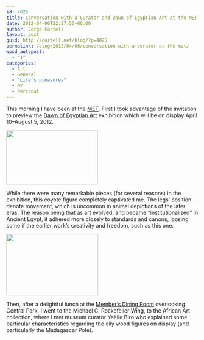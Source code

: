 ```yaml
---
id: 4025
title: Conversation with a Curator and Dawn of Egyptian Art at the MET
date: 2012-04-06T22:27:56+00:00
author: Jorge Cortell
layout: post
guid: http://cortell.net/blog/?p=4025
permalink: /blog/2012/04/06/conversation-with-a-curator-at-the-met/
wpsd_autopost:
  - "1"
categories:
  - Art
  - General
  - "Life's pleasures"
  - NY
  - Personal
---
```

This morning I have been at the <a title="http://www.metmuseum.org/" href="http://www.metmuseum.org/" target="_blank">MET</a>. First I took advantage of the invitation to preview the <a title="http://www.metmuseum.org/exhibitions/listings/2012/dawn-of-egyptian-art" href="http://www.metmuseum.org/exhibitions/listings/2012/dawn-of-egyptian-art" target="_blank">Dawn of Egyptian Art</a> exhibition which will be on display April 10–August 5, 2012.

<img class="aligncenter" title="coyote figure" src="https://farm6.staticflickr.com/5462/7051776151_28b19aa487_m.jpg" alt="" width="240" height="142" />

While there were many remarkable pieces (for several reasons) in the exhibition, this coyote figure completely captivated me. The legs&#8217; position denote movement, which is uncommon in animal depictions of the later eras. The reason being that as art evolved, and became &#8220;institutionalized&#8221; in Ancient Egypt, it adhered more closely to standards and canons, loosing some if the earlier work&#8217;s creativity and freedom, such as this one.

<img class="aligncenter" title="Member's Dining Room" src="http://www.metmuseum.org/visit/plan-your-visit/~/media/Images/Visit/Plan%20Your%20Visit/MDR.ashx?mw=241" alt="" width="241" height="161" />

Then, after a delightful lunch at the <a title="http://www.metmuseum.org/visit/plan-your-visit/dining-at-the-museum/members-dining-room" href="http://www.metmuseum.org/visit/plan-your-visit/dining-at-the-museum/members-dining-room" target="_blank">Member&#8217;s Dining Room</a> overlooking Central Park, I went to the Michael C. Rockefeller Wing, to the African Art collection, where I met museum curator Yaëlle Biro who explained some particular characteristics regarding the oily wood figures on display (and particularly the Madagascar Pole).